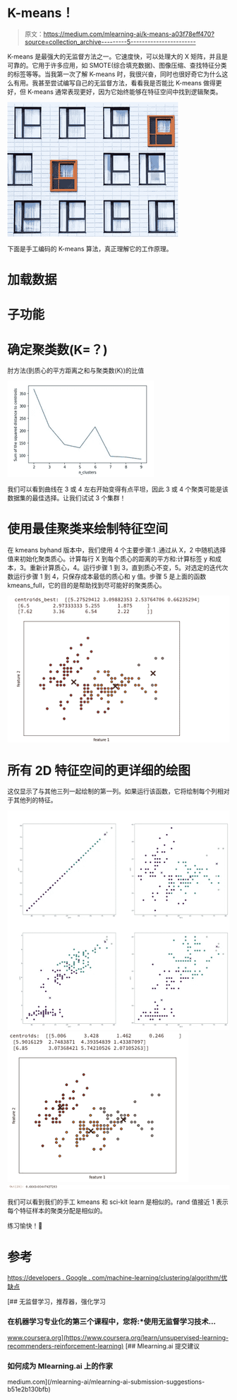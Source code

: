 # K-means！

> 原文：<https://medium.com/mlearning-ai/k-means-a03f78eff470?source=collection_archive---------5----------------------->

K-means 是最强大的无监督方法之一。它速度快，可以处理大的 X 矩阵，并且是可靠的。它用于许多应用，如 SMOTE(综合填充数据)、图像压缩、查找特征分类的标签等等。当我第一次了解 K-means 时，我很兴奋，同时也很好奇它为什么这么有用。我甚至尝试编写自己的无监督方法，看看我是否能比 K-means 做得更好，但 K-means 通常表现更好，因为它始终能够在特征空间中找到逻辑聚类。

![](img/0d5df4cc6ba5ac0bdd2ac106b94c1af5.png)

下面是手工编码的 K-means 算法，真正理解它的工作原理。

# 加载数据

# 子功能

# 确定聚类数(K=？)

肘方法(到质心的平方距离之和与聚类数(K))的比值

![](img/7524bec7f5de707ddbe2ef86c4a1e0ef.png)

我们可以看到曲线在 3 或 4 左右开始变得有点平坦，因此 3 或 4 个聚类可能是该数据集的最佳选择。让我们试试 3 个集群！

# 使用最佳聚类来绘制特征空间

在 kmeans byhand 版本中，我们使用 4 个主要步骤:1 .通过从 X，2 中随机选择值来初始化聚类质心。计算每行 X 到每个质心的距离的平方和:计算标签 y 和成本，3。重新计算质心，4。运行步骤 1 到 3，直到质心不变，5。对选定的迭代次数运行步骤 1 到 4，只保存成本最低的质心和 y 值。步骤 5 是上面的函数 kmeans_full，它的目的是帮助找到尽可能好的聚类质心。

![](img/7582aa1e1d64e38d908bd5b0078a29ad.png)

# 所有 2D 特征空间的更详细的绘图

这仅显示了与其他三列一起绘制的第一列。如果运行该函数，它将绘制每个列相对于其他列的特征。

![](img/fc5e978717fca81d99725e1f68372ab0.png)![](img/de73feb98eb846e28f9747ac9907f5b9.png)![](img/7ec3065ed7bc0c7ac3cb6ba0585e7035.png)

我们可以看到我们的手工 kmeans 和 sci-kit learn 是相似的。rand 值接近 1 表示每个特征样本的聚类分配是相似的。

练习愉快！👋

# 参考

[https://developers . Google . com/machine-learning/clustering/algorithm/优缺点](https://developers.google.com/machine-learning/clustering/algorithm/advantages-disadvantages)

[](https://www.coursera.org/learn/unsupervised-learning-recommenders-reinforcement-learning) [## 无监督学习，推荐器，强化学习

### 在机器学习专业化的第三个课程中，您将:*使用无监督学习技术…

www.coursera.org](https://www.coursera.org/learn/unsupervised-learning-recommenders-reinforcement-learning) [](/mlearning-ai/mlearning-ai-submission-suggestions-b51e2b130bfb) [## Mlearning.ai 提交建议

### 如何成为 Mlearning.ai 上的作家

medium.com](/mlearning-ai/mlearning-ai-submission-suggestions-b51e2b130bfb)